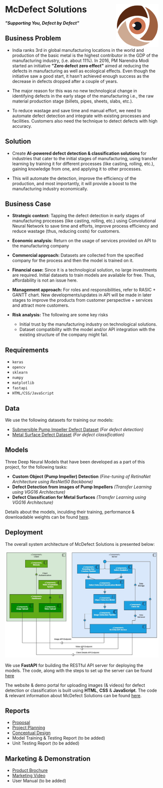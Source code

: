 # McDefect Solutions <img src='client/assets/img/logo.png' align="right" height="140" />

**_"Supporting You, Defect by Defect"_**




## Business Problem

- India ranks 3rd in global manufacturing locations in the world and production of the basic metal is the highest contributor in the GDP of the manufacturing industry, (i.e. about 11%). In 2016, PM Narendra Modi started an initiative __"​Zero defect zero effect​"__ aimed at reducing the defects in manufacturing as well as ecological effects. Even though the initiative saw a good start, it hasn't achieved enough success as the
decrease in defects dropped after a couple of years.

- The major reason for this was no new technological change in identifying defects in the early stage of the manufacturing i.e., the raw material production stage (billets, pipes, sheets, slabs, etc.).

- To reduce wastage and save time and manual effort, we need to automate defect detection and integrate with existing processes and facilities. Customers also need the technique to detect defects with high accuracy.

## Solution

- Create __AI-powered defect detection & classification solutions__ for industries that cater to the initial stages of manufacturing, using transfer learning by training it for different processes (like casting, rolling, etc.), gaining knowledge from one, and applying it to other processes.

- This will automate the detection, improve the efficiency of the production, and most importantly, it will provide a boost to the manufacturing industry economically.

## Business Case

- **Strategic context:** Tapping the defect detection in early stages of manufacturing processes (like casting, rolling, etc.) using Convolutional Neural Network to save time and efforts, improve process efficiency and reduce wastage (thus, reducing costs) for customers.

- **Economic analysis:** Return on the usage of services provided on API to the manufacturing company

- **Commercial approach:** Datasets are collected from the specified company for the process and then the model is trained on it.

- **Financial case:** Since it is a technological solution, no large investments are required. Initial datasets to train models are available for free. Thus, affordability is not an issue here.

- **Management approach:** For roles and responsibilities, refer to RASIC + GANTT chart. New developments/updates in API will be made in later stages to improve the products from customer perspective + services and attract more customers.

- **Risk analysis:** The following are some key risks
    -  Initial trust by the manufacturing industry on technological solutions.
    -  Dataset compatibility with the model and/or API integration with the existing structure of the company might fail.


## Requirements

- `keras`
- `opencv`
- `sklearn`
- `numpy`
- `matplotlib`
- `fastapi`
- `HTML/CSS/JavaScript`

## Data

We use the following datasets for training our models:

- [Submersible Pump Impeller Defect Dataset](https://www.kaggle.com/ravirajsinh45/real-life-industrial-dataset-of-casting-product) _(For defect detection)_
- [Metal Surface Defect Dataset](https://www.kaggle.com/fantacher/neu-metal-surface-defects-data) _(For defect classification)_

## Models

Three Deep Neural Models that have been developed as a part of this project, for the following tasks:

- __Custom Object (Pump Impeller) Detection__ _(Fine-tuning of RetinaNet Architecture using ResNet50 Backbone)_
- __Defect Detection from images of Pump Impellers__ _(Transfer Learning using VGG16 Architecture)_
- __Defect Classification for Metal Surfaces__ _(Transfer Learning using VGG16 Architecture)_

Details about the models, inculding their training, performance & downloadable weights can be found [here](./models/README.md).

## Deployment
The overall system architecture of McDefect Solutions is presented below:

![UML Component Diagram](./figures/uml_component_diagram.jpg)

We use __FastAPI__ for building the RESTful API server for deploying the models. The code, along with the steps to set up the server can be found [here](./server/README.md)


The website & demo portal for uploading images (& videos) for defect detection or classification is built using __HTML__, __CSS__ & __JavaScript__. The code & relevant information about McDefect Solutions can be found [here](./client/README.md). 

## Reports

- [Proposal](./reports/1_ProjectProposal.pdf)
- [Project Planning](./reports/2_ProjectPlanning.pdf)
- [Conceptual Design](./reports/3_ConceptualDesignReport.pdf)
- Model Training & Testing Report (to be added)
- Unit Testing Report (to be added)


## Marketing & Demonstration

- [Product Brochure](./brochure.pdf)
- [Marketing Video](./client/assets/marketing_video.mp4)
- User Manual (to be added)

<!-- ## Future Direction

[TODO] -->
